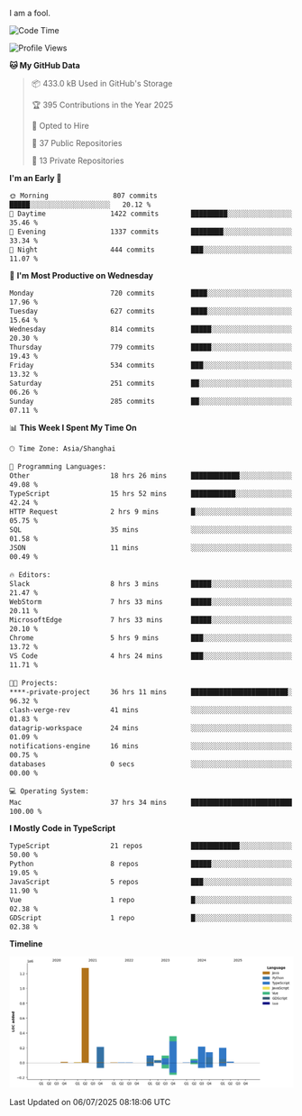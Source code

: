 I am a fool.

<!--START_SECTION:waka-->
![Code Time](http://img.shields.io/badge/Code%20Time-3%2C265%20hrs%2012%20mins-blue)

![Profile Views](http://img.shields.io/badge/Profile%20Views-2-blue)

**🐱 My GitHub Data** 

> 📦 433.0 kB Used in GitHub's Storage 
 > 
> 🏆 395 Contributions in the Year 2025
 > 
> 💼 Opted to Hire
 > 
> 📜 37 Public Repositories 
 > 
> 🔑 13 Private Repositories 
 > 
**I'm an Early 🐤** 

```text
🌞 Morning                807 commits         █████░░░░░░░░░░░░░░░░░░░░   20.12 % 
🌆 Daytime                1422 commits        █████████░░░░░░░░░░░░░░░░   35.46 % 
🌃 Evening                1337 commits        ████████░░░░░░░░░░░░░░░░░   33.34 % 
🌙 Night                  444 commits         ███░░░░░░░░░░░░░░░░░░░░░░   11.07 % 
```
📅 **I'm Most Productive on Wednesday** 

```text
Monday                   720 commits         ████░░░░░░░░░░░░░░░░░░░░░   17.96 % 
Tuesday                  627 commits         ████░░░░░░░░░░░░░░░░░░░░░   15.64 % 
Wednesday                814 commits         █████░░░░░░░░░░░░░░░░░░░░   20.30 % 
Thursday                 779 commits         █████░░░░░░░░░░░░░░░░░░░░   19.43 % 
Friday                   534 commits         ███░░░░░░░░░░░░░░░░░░░░░░   13.32 % 
Saturday                 251 commits         ██░░░░░░░░░░░░░░░░░░░░░░░   06.26 % 
Sunday                   285 commits         ██░░░░░░░░░░░░░░░░░░░░░░░   07.11 % 
```


📊 **This Week I Spent My Time On** 

```text
🕑︎ Time Zone: Asia/Shanghai

💬 Programming Languages: 
Other                    18 hrs 26 mins      ████████████░░░░░░░░░░░░░   49.08 % 
TypeScript               15 hrs 52 mins      ███████████░░░░░░░░░░░░░░   42.24 % 
HTTP Request             2 hrs 9 mins        █░░░░░░░░░░░░░░░░░░░░░░░░   05.75 % 
SQL                      35 mins             ░░░░░░░░░░░░░░░░░░░░░░░░░   01.58 % 
JSON                     11 mins             ░░░░░░░░░░░░░░░░░░░░░░░░░   00.49 % 

🔥 Editors: 
Slack                    8 hrs 3 mins        █████░░░░░░░░░░░░░░░░░░░░   21.47 % 
WebStorm                 7 hrs 33 mins       █████░░░░░░░░░░░░░░░░░░░░   20.11 % 
MicrosoftEdge            7 hrs 33 mins       █████░░░░░░░░░░░░░░░░░░░░   20.10 % 
Chrome                   5 hrs 9 mins        ███░░░░░░░░░░░░░░░░░░░░░░   13.72 % 
VS Code                  4 hrs 24 mins       ███░░░░░░░░░░░░░░░░░░░░░░   11.71 % 

🐱‍💻 Projects: 
****-private-project     36 hrs 11 mins      ████████████████████████░   96.32 % 
clash-verge-rev          41 mins             ░░░░░░░░░░░░░░░░░░░░░░░░░   01.83 % 
datagrip-workspace       24 mins             ░░░░░░░░░░░░░░░░░░░░░░░░░   01.09 % 
notifications-engine     16 mins             ░░░░░░░░░░░░░░░░░░░░░░░░░   00.75 % 
databases                0 secs              ░░░░░░░░░░░░░░░░░░░░░░░░░   00.00 % 

💻 Operating System: 
Mac                      37 hrs 34 mins      █████████████████████████   100.00 % 
```

**I Mostly Code in TypeScript** 

```text
TypeScript               21 repos            ████████████░░░░░░░░░░░░░   50.00 % 
Python                   8 repos             █████░░░░░░░░░░░░░░░░░░░░   19.05 % 
JavaScript               5 repos             ███░░░░░░░░░░░░░░░░░░░░░░   11.90 % 
Vue                      1 repo              █░░░░░░░░░░░░░░░░░░░░░░░░   02.38 % 
GDScript                 1 repo              █░░░░░░░░░░░░░░░░░░░░░░░░   02.38 % 
```



**Timeline**

![Lines of Code chart](https://raw.githubusercontent.com/VeejaLiu/VeejaLiu/master/assets/bar_graph.png)


 Last Updated on 06/07/2025 08:18:06 UTC
<!--END_SECTION:waka-->

